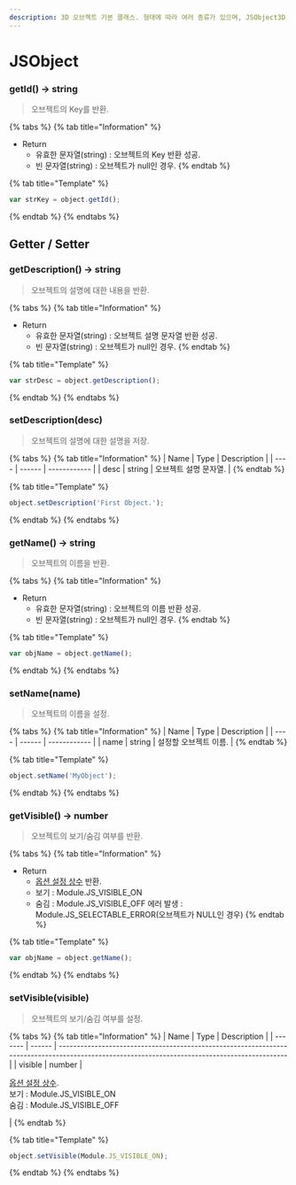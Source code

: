 ```yaml
---
description: 3D 오브젝트 기본 클래스. 형태에 따라 여러 종류가 있으며, JSObject3D 객체는 3D 오브젝트 타입의 기본형입니다.
---
```


# JSObject

### getId() → string

> 오브젝트의 Key를 반환.

{% tabs %}
{% tab title="Information" %}
* Return
  * 유효한 문자열(string) : 오브젝트의 Key 반환 성공.
  * 빈 문자열(string) : 오브젝트가 null인 경우.
{% endtab %}

{% tab title="Template" %}
```javascript
var strKey = object.getId();
```
{% endtab %}
{% endtabs %}

## Getter / Setter

### getDescription() → string

> 오브젝트의 설명에 대한 내용을 반환.

{% tabs %}
{% tab title="Information" %}
* Return
  * 유효한 문자열(string) : 오브젝트 설명 문자열 반환 성공.
  * 빈 문자열(string) : 오브젝트가 null인 경우.
{% endtab %}

{% tab title="Template" %}
```javascript
var strDesc = object.getDescription();
```
{% endtab %}
{% endtabs %}

### setDescription(desc)

> 오브젝트의 설명에 대한 설명을 저장.

{% tabs %}
{% tab title="Information" %}
| Name | Type   | Description  |
| ---- | ------ | ------------ |
| desc | string | 오브젝트 설명 문자열. |
{% endtab %}

{% tab title="Template" %}
```javascript
object.setDescription('First Object.');
```
{% endtab %}
{% endtabs %}

### getName() → string

> 오브젝트의 이름을 반환.

{% tabs %}
{% tab title="Information" %}
* Return
  * 유효한 문자열(string) : 오브젝트의 이름 반환 성공.
  * 빈 문자열(string) : 오브젝트가 null인 경우.
{% endtab %}

{% tab title="Template" %}
```javascript
var objName = object.getName();
```
{% endtab %}
{% endtabs %}

### setName(name)

> 오브젝트의 이름을 설정.

{% tabs %}
{% tab title="Information" %}
| Name | Type   | Description  |
| ---- | ------ | ------------ |
| name | string | 설정할 오브젝트 이름. |
{% endtab %}

{% tab title="Template" %}
```javascript
object.setName('MyObject');
```
{% endtab %}
{% endtabs %}

### getVisible() → number

> 오브젝트의 보기/숨김 여부를 반환.

{% tabs %}
{% tab title="Information" %}
* Return
  * [옵션 설정 상수](../etc/type-list.md#navigation-visible-type-list) 반환.
  * 보기 : Module.JS\_VISIBLE\_ON
  * 숨김 : Module.JS\_VISIBLE\_OFF 에러 발생 : Module.JS\_SELECTABLE\_ERROR(오브젝트가 NULL인 경우)
{% endtab %}

{% tab title="Template" %}
```javascript
var objName = object.getName();
```
{% endtab %}
{% endtabs %}

### setVisible(visible)

> 오브젝트의 보기/숨김 여부를 설정.

{% tabs %}
{% tab title="Information" %}
| Name    | Type   | Description                                                                                                                                    |
| ------- | ------ | ---------------------------------------------------------------------------------------------------------------------------------------------- |
| visible | number | <p><a href="../etc/type-list.md#navigation-visible-type-list">옵션 설정 상수</a>.<br>보기 : Module.JS_VISIBLE_ON<br>숨김 : Module.JS_VISIBLE_OFF<br></p> |
{% endtab %}

{% tab title="Template" %}
```javascript
object.setVisible(Module.JS_VISIBLE_ON);
```
{% endtab %}
{% endtabs %}
